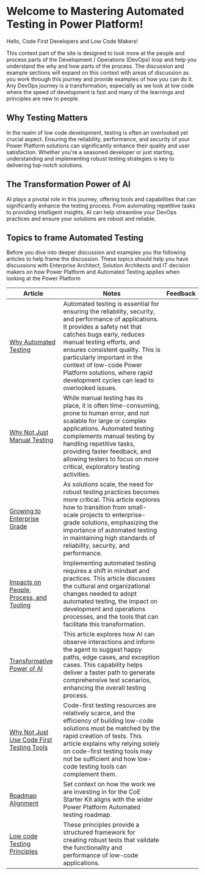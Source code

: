 # Welcome to Mastering Automated Testing in Power Platform!

Hello, Code First Developers and Low Code Makers!

This context part of the site is designed to look more at the people and process parts of the Development / Operations (DevOps) loop and help you understand the why and how parts of the process. The discussion and example sections will expand on this context with areas of discussion as you work through this journey and provide examples of how you can do it. Any DevOps journey is a transformation, especially as we look at low code where the speed of development is fast and many of the learnings and principles are new to people. 

## Why Testing Matters

In the realm of low code development, testing is often an overlooked yet crucial aspect. Ensuring the reliability, performance, and security of your Power Platform solutions can significantly enhance their quality and user satisfaction. Whether you're a seasoned developer or just starting, understanding and implementing robust testing strategies is key to delivering top-notch solutions.

## The Transformation Power of AI

AI plays a pivotal role in this journey, offering tools and capabilities that can significantly enhance the testing process. From automating repetitive tasks to providing intelligent insights, AI can help streamline your DevOps practices and ensure your solutions are robust and reliable.

## Topics to frame Automated Testing

Before you dive into deeper discussion and examples you the following articles to help frame the discussion. These topics should help you have discussions with Enterprise Architect, Solution Architects and IT decision makers on how Power Platform and Automated Testing applies when looking at the Power Platform

| Article | Notes | Feedback |
|---------|-------|----------|
| [Why Automated Testing](./why-automated-testing.md) | Automated testing is essential for ensuring the reliability, security, and performance of applications. It provides a safety net that catches bugs early, reduces manual testing efforts, and ensures consistent quality. This is particularly important in the context of low-code Power Platform solutions, where rapid development cycles can lead to overlooked issues. |  |
| [Why Not Just Manual Testing](./why-not-just-manual-testing.md) | While manual testing has its place, it is often time-consuming, prone to human error, and not scalable for large or complex applications. Automated testing complements manual testing by handling repetitive tasks, providing faster feedback, and allowing testers to focus on more critical, exploratory testing activities. |  |
| [Growing to Enterprise Grade](./growing-to-enterprise-grade.md) | As solutions scale, the need for robust testing practices becomes more critical. This article explores how to transition from small-scale projects to enterprise-grade solutions, emphasizing the importance of automated testing in maintaining high standards of reliability, security, and performance. | |
| [Impacts on People, Process, and Tooling](./impacts-on-people-process-and-tooling.md) | Implementing automated testing requires a shift in mindset and practices. This article discusses the cultural and organizational changes needed to adopt automated testing, the impact on development and operations processes, and the tools that can facilitate this transformation. | |
| [Transformative Power of AI](./transformative-power-of-ai.md) | This article explores how AI can observe interactions and inform the agent to suggest happy paths, edge cases, and exception cases. This capability helps deliver a faster path to generate comprehensive test scenarios, enhancing the overall testing process. |  |
| [Why Not Just Use Code First Testing Tools](./why-not-just-use-code-first-testing-tools.md) | Code-first testing resources are relatively scarce, and the efficiency of building low-code solutions must be matched by the rapid creation of tests. This article explains why relying solely on code-first testing tools may not be sufficient and how low-code testing tools can complement them. |  |
| [Roadmap Alignment](./roadmap-alignment.md) | Set context on how the work we are investing in for the CoE Starter Kit aligns with the wider Power Platform Automated testing roadmap. |  |
| [Low code Testing Principles](./low-code-test-design-principles.md) | These principles provide a structured framework for creating robust tests that validate the functionality and performance of low-code applications. |  |
